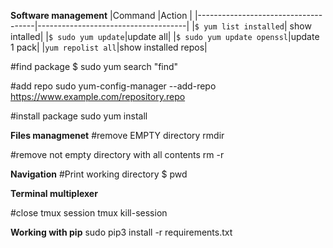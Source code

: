 
**Software management**
|Command                              |Action                               |
|-------------------------------------|-------------------------------------|
|` $ yum list installed `| show intalled|
|`$ sudo yum update`|update all|
|`$ sudo yum update openssl`|update 1 pack|
|`yum repolist all`|show installed repos|

#find package
$ sudo yum search "find"

#add repo
sudo yum-config-manager --add-repo https://www.example.com/repository.repo

#install package
sudo yum install <PACKAGE>

**Files managmenet**
#remove EMPTY directory
rmdir <DIRECTORY>

#remove not empty directory with all contents
rm -r <DIRECTORY>

**Navigation**
#Print working directory
$ pwd

**Terminal multiplexer**

#close tmux session
tmux kill-session


**Working with pip**
sudo pip3 install -r requirements.txt
